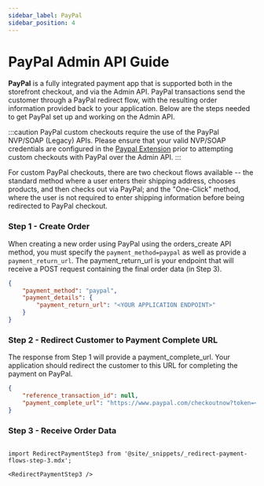 ```yaml
---
sidebar_label: PayPal
sidebar_position: 4
---
```


# PayPal Admin API Guide

**PayPal** is a fully integrated payment app that is supported both in the storefront checkout, and via the Admin API.  PayPal transactions send the customer through a PayPal redirect flow, with the resulting order information provided back to your application.  Below are the steps needed to get PayPal set up and working on the Admin API.

:::caution
PayPal custom checkouts require the use of the PayPal NVP/SOAP (Legacy) APIs.  Please ensure that your valid NVP/SOAP credentials are configured in the [Paypal Extension](https://docs.29next.com/payments#paypal) prior to attempting custom checkouts with PayPal over the Admin API.
:::

For custom PayPal checkouts, there are two checkout flows available -- the standard method where a user enters their shipping address, chooses products, and then checks out via PayPal; and the "One-Click" method, where the user is not required to enter shipping information before being redirected to PayPal checkout.

### Step 1 - Create Order

When creating a new order using PayPal using the orders_create API method, you must specify the `payment_method=paypal` as well as provide a `payment_return_url`. The payment_return_url is your endpoint that will receive a POST request containing the final order data (in Step 3).

```json title="Payment Details for Order with PayPal"
{
    "payment_method": "paypal",
    "payment_details": {
        "payment_return_url": "<YOUR APPLICATION ENDPOINT>"
    }
}
```

### Step 2 - Redirect Customer to Payment Complete URL
The response from Step 1 will provide a payment_complete_url. Your application should redirect the customer to this URL for completing the payment on PayPal.

```json title="Response with Payment Complete URL"
{
    "reference_transaction_id": null,
    "payment_complete_url": "https://www.paypal.com/checkoutnow?token=<PAYPAL TOKEN>"
}
```

### Step 3 - Receive Order Data
```mdx-code-block

import RedirectPaymentStep3 from '@site/_snippets/_redirect-payment-flows-step-3.mdx';

<RedirectPaymentStep3 />

```
